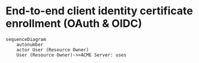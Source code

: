 # End-to-end client identity certificate enrollment (OAuth & OIDC)

```mermaid
sequenceDiagram
    autonumber
    actor User (Resource Owner)
    User (Resource Owner)->>ACME Server: uses
``` 
